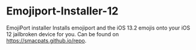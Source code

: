 # Emojiport-Installer-12
EmojiPort installer Installs emojiport and the iOS 13.2 emojis onto your iOS 12 jailbroken device for you. Can be found on https://smacpats.github.io/repo.
